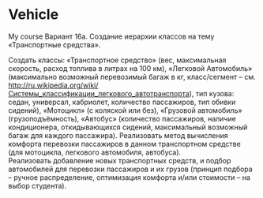 # Vehicle
My course
Вариант 16а. Создание иерархии классов на тему «Транспортные средства».

Создать классы: «Транспортное средство» (вес, максимальная скорость, расход топлива  в литрах на 100 км), «Легковой Автомобиль» (максимально возможный перевозимый багаж в кг, класс/сегмент – см. http://ru.wikipedia.org/wiki/Системы_классификации_легкового_автотранспорта), тип кузова: седан, универсал, кабриолет, количество пассажиров, тип обивки сидений), «Мотоцикл» (с коляской или без), «Грузовой автомобиль» (грузоподъёмность), «Автобус» (количество пассажиров, наличие кондиционера, откидывающихся сидений, максимальный возможный багаж для каждого пассажира). Реализовать метод вычисления комфорта перевозки пассажиров в данном транспортном средстве (для мотоцикла, легкового автомобиля, автобуса).  
Реализовать добавление новых транспортных средств, и подбор автомобилей для перевозки пассажиров и их грузов (принцип подбора – ручное распределение, оптимизация комфорта и/или стоимости – на выбор студента).
